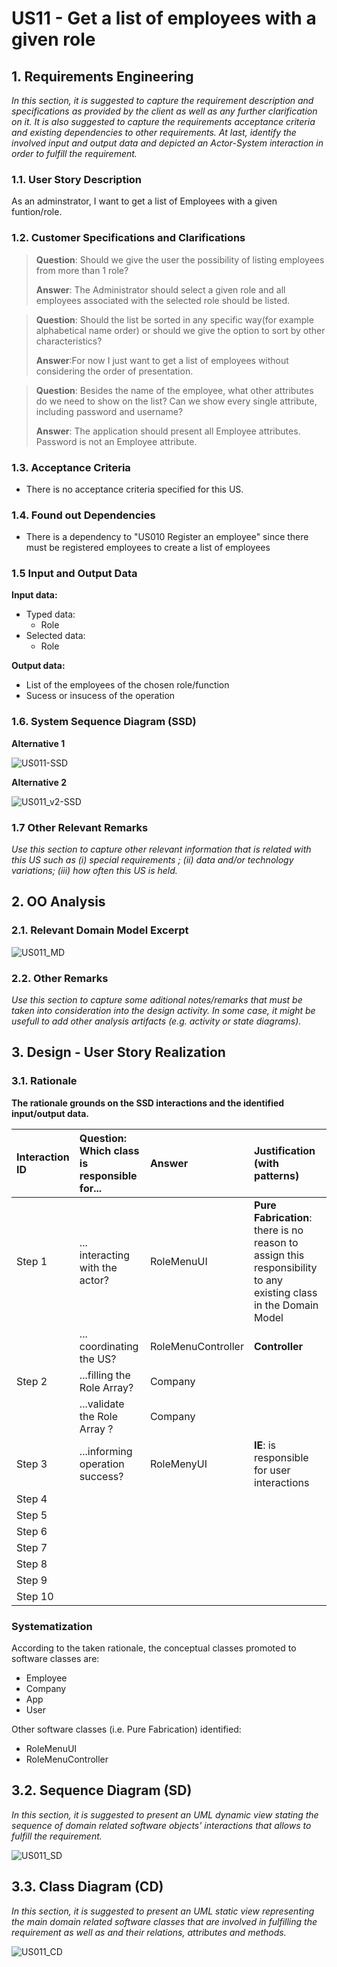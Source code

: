 # US11 - Get a list of employees with a given role

## 1. Requirements Engineering

*In this section, it is suggested to capture the requirement description and specifications as provided by the client as well as any further clarification on it. It is also suggested to capture the requirements acceptance criteria and existing dependencies to other requirements. At last, identify the involved input and output data and depicted an Actor-System interaction in order to fulfill the requirement.*


### 1.1. User Story Description

As an adminstrator, I want to get a list of Employees with a given funtion/role.

### 1.2. Customer Specifications and Clarifications 

> **Question**: Should we give the user the possibility of listing employees from more than 1 role?
> 
> **Answer**: The Administrator should select a given role and all employees associated with the selected role should be listed.


>  **Question**: Should the list be sorted in any specific way(for example alphabetical name order) or should we give the option to sort by other characteristics?
>
> **Answer**:For now I just want to get a list of employees without considering the order of presentation.

> **Question**: Besides the name of the employee, what other attributes do we need to show on the list? Can we show every single attribute, including password and username?
> 
> **Answer**: The application should present all Employee attributes.
Password is not an Employee attribute.

### 1.3. Acceptance Criteria

* There is no acceptance criteria specified for this US.

### 1.4. Found out Dependencies

* There is a dependency to "US010 Register an employee" since there must be registered employees to create a list  of employees

### 1.5 Input and Output Data


**Input data:**

* Typed data:
   * Role
* Selected data:
   * Role


**Output data:**

* List of the employees of the chosen role/function
* Sucess or insucess of the operation


### 1.6. System Sequence Diagram (SSD)

**Alternative 1**

![US011-SSD](US011_SSD.svg)

**Alternative 2**

![US011_v2-SSD](US011_v2.svg)


### 1.7 Other Relevant Remarks

*Use this section to capture other relevant information that is related with this US such as (i) special requirements ; (ii) data and/or technology variations; (iii) how often this US is held.* 


## 2. OO Analysis

### 2.1. Relevant Domain Model Excerpt

![US011_MD](US011_MD.svg)

### 2.2. Other Remarks

*Use this section to capture some aditional notes/remarks that must be taken into consideration into the design activity. In some case, it might be usefull to add other analysis artifacts (e.g. activity or state diagrams).* 



## 3. Design - User Story Realization 

### 3.1. Rationale

**The rationale grounds on the SSD interactions and the identified input/output data.**

| Interaction ID | Question: Which class is responsible for... | Answer             | Justification (with patterns)                                                                                    |
|:-------------  |:--------------------------------------------|:-------------------|:-----------------------------------------------------------------------------------------------------------------|
| Step 1  		 | 			... interacting with the actor?				      | RoleMenuUI         | **Pure Fabrication**: there is no reason to assign this responsibility to any existing class in the Domain Model |
|            | ... coordinating the US?                    | RoleMenuController | **Controller**                                                                                                   |
| Step 2  		 | 		...filling the Role Array?					           | Company            |                                                                                                                  |
|            | ...validate the Role Array ?                | Company            |                                                                                                                  |
| Step 3  		 | 	...informing operation success?						      | RoleMenyUI         | **IE**: is responsible for user interactions                                                                     |
| Step 4  		 | 							                                     |                    |                                                                                                                  |
| Step 5  		 | 	 					                                     |          |                                                                                                                  |
| Step 6  		 | 							                                     |                    |                                                                                                                  |              
| Step 7  		 | 							                                     |                    |                                                                                                                  |
| Step 8  		 | 							                                     |                    |                                                                                                                  |
| Step 9  		 | 							                                     |                    |                                                                                                                  |
| Step 10  		 | 							                                     |                    |                                                                                                                  |  


### Systematization ##

According to the taken rationale, the conceptual classes promoted to software classes are: 

 * Employee
 * Company
 * App
 * User

Other software classes (i.e. Pure Fabrication) identified: 
 * RoleMenuUI  
 * RoleMenuController

## 3.2. Sequence Diagram (SD)

*In this section, it is suggested to present an UML dynamic view stating the sequence of domain related software objects' interactions that allows to fulfill the requirement.* 

![US011_SD](US011_SD.svg)
 
## 3.3. Class Diagram (CD)

*In this section, it is suggested to present an UML static view representing the main domain related software classes that are involved in fulfilling the requirement as well as and their relations, attributes and methods.*

![US011_CD](US011_CD.svg)
